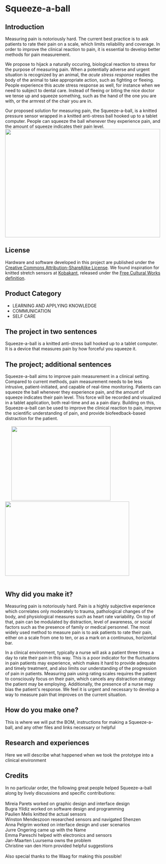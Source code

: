 # **Squeeze-a-ball**

## Introduction

Measuring pain is notoriously hard. The current best practice is to ask patients to rate their pain on a scale, which limits reliability and coverage. In order to improve the clinical reaction to pain, it is essential to develop better methods for pain measurement.

We propose to hijack a naturally occuring, biological reaction to stress for the purpose of measuring pain. When a potentially adverse and urgent situation is recognized by an animal, the *acute stress response* readies the body of the animal to take appropriate action, such as fighting or fleeing. People experience this acute stress response as well, for instance when we need to subject to dental care. Instead of fleeing or biting the nice doctor we tense up and squeeze something, such as the hand of the one you are with, or the armrest of the chair you are in.

Our proposed solution for measuring pain, the Squeeze-a-ball, is a knitted pressure sensor wrapped in a knitted anti-stress ball hooked up to a tablet computer. People can squeeze the ball whenever they experience pain, and the amount of squeeze indicates their pain level.<BR>
<img src="https://github.com/J4n-M44rt3n/pain-squeezer/blob/master/knitted-sensor.JPG" width="500" height="350" /> 


## License

Hardware and software developed in this project are published under the [Creative Commons Attribution-ShareAlike License](https://creativecommons.org/licenses/by-sa/4.0/). We found inspiration for knitted stretch sensors at [Kobakant](http://www.kobakant.at/DIY/?p=3175), released under the [Free Cultural Works definition](https://freedomdefined.org/Definition).


## Product Category

- LEARNING AND APPLYING KNOWLEDGE
- COMMUNICATION
- SELF CARE


## The project in two sentences

Squeeze-a-ball is a knitted anti-stress ball hooked up to a tablet computer. It is a device that measures pain by how forceful you squeeze it.


## The project; additional sentences

Squeeze-a-ball aims to improve pain measurement in a clinical setting. Compared to current methods, pain measurement needs to be less intrusive, patient-initiated, and capable of real-time monitoring. Patients can squeeze the ball whenever they experience pain, and the amount of squeeze indicates their pain level. This force will be recorded and visualized in a tablet application, both real-time and as a pain diary. Building on this, Squeeze-a-ball can be used to improve the clinical reaction to pain, improve the scientific understanding of pain, and provide biofeedback-based distraction for the patient.<BR><BR>
&nbsp;&nbsp;&nbsp;&nbsp;&nbsp;<img src="https://github.com/J4n-M44rt3n/pain-squeezer/blob/master/pain-sq.png" width="320" height="240" />&nbsp;&nbsp;&nbsp;<img src="https://github.com/J4n-M44rt3n/pain-squeezer/blob/master/pain-vrsq.jpg" width="400" height="240" /><BR><BR>


## Why did you make it?

Measuring pain is notoriously hard. Pain is a highly subjective experience which correlates only moderately to trauma, pathological changes of the body, and physiological measures such as heart rate variability. On top of that, pain can be modulated by distraction, level of awareness, or social factors such as the presence of family or medical personnel. The most widely used method to measure pain is to ask patients to rate their pain, either on a scale from one to ten, or as a mark on a continuous, horizontal bar. 

In a clinical environment, typically a nurse will ask a patient three times a day to rate their pain in this way. This is a poor indicator for the fluctuations in pain patients may experience, which makes it hard to provide adequate and timely treatment, and also limits our understanding of the progression of pain in patients. Measuring pain using rating scales requires the patient to consciously focus on their pain, which cancels any distraction strategy the patient may be employing. Additionally, the presence of a nurse may bias the patient's response. We feel it is urgent and necessary to develop a way to measure pain that improves on the current situation.


## How do you make one?

This is where we will put the BOM, instructions for making a Squeeze-a-ball, and any other files and links necessary or helpful


## Research and experiences

Here we will describe what happened when we took the prototype into a clinical environment


## Credits

In no particular order, the following great people helped Squeeze-a-ball along by lively discussions and specific contributions:<BR><BR>
Mireia Parets worked on graphic design and interface design<BR>
Bugra Yildiz worked on software design and programming<BR>
Paulien Melis knitted the actual sensors<BR>
Winston Mendeszoon researched sensors and navigated Shenzen<BR>
Anna Pelgrim worked on interface design and user scenarios<BR>
Jurre Ongering came up with the Name<BR>
Emma Pareschi helped with electronics and sensors<BR>
Jan-Maarten Luursema owns the problem<BR>
Christine van den Horn provided helpful suggestions<BR><BR>
Also special thanks to the Waag for making this possible!
  
